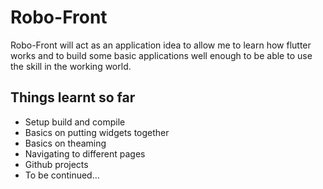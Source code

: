 # Robo-Front

Robo-Front will act as an application idea to allow me to learn how flutter works and to build some basic applications well enough to be able to use the skill in the working world.

## Things learnt so far
- Setup build and compile
- Basics on putting widgets together
- Basics on theaming
- Navigating to different pages
- Github projects
- To be continued...
